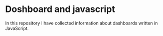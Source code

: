 # Doshboard and javascript
In this repository I have collected information about dashboards written in JavaScript.
